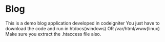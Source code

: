 # Blog
 This is a demo blog application developed in codeigniter
	You just have to download the code and run in htdocs(windows) OR /var/html/www(linux)
	Make sure you extract the .htaccess file also.
	

